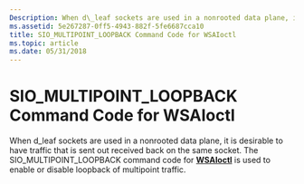 ```yaml
---
Description: When d\_leaf sockets are used in a nonrooted data plane, it is desirable to have traffic that is sent out received back on the same socket. The SIO\_MULTIPOINT\_LOOPBACK command code for WSAIoctl is used to enable or disable loopback of multipoint traffic.
ms.assetid: 5e267287-0ff5-4943-882f-5fe6687cca10
title: SIO_MULTIPOINT_LOOPBACK Command Code for WSAIoctl
ms.topic: article
ms.date: 05/31/2018
---
```


# SIO\_MULTIPOINT\_LOOPBACK Command Code for WSAIoctl

When d\_leaf sockets are used in a nonrooted data plane, it is desirable to have traffic that is sent out received back on the same socket. The SIO\_MULTIPOINT\_LOOPBACK command code for [**WSAIoctl**](/windows/desktop/api/Winsock2/nf-winsock2-wsaioctl) is used to enable or disable loopback of multipoint traffic.

 

 



